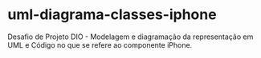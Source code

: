 # uml-diagrama-classes-iphone
Desafio de Projeto DIO - Modelagem e diagramação da representação em UML e Código no que se refere ao componente iPhone.
